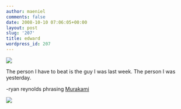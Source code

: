 ```yaml
---
author: maeniel
comments: false
date: 2008-10-10 07:06:05+00:00
layout: post
slug: '207'
title: edward
wordpress_id: 207
---
```


[![](http://maeniel.files.wordpress.com/2008/10/peter_pan_by_evelmash.jpg)](http://maeniel.files.wordpress.com/2008/10/peter_pan_by_evelmash.jpg)

The person I have to beat is the guy I was last week. The person I was yesterday.

-ryan reynolds phrasing [Murakami](http://www.exorcising-ghosts.co.uk/)

[![](http://maeniel.files.wordpress.com/2008/10/2008-02-14-timetraveller1.jpg)](http://maeniel.files.wordpress.com/2008/10/2008-02-14-timetraveller1.jpg)
